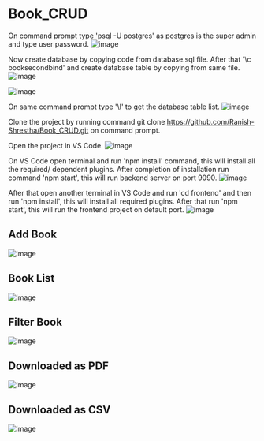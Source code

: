 # Book_CRUD

On command prompt type 'psql -U postgres' as postgres is the super admin and type user password.
![image](https://github.com/user-attachments/assets/d6caf3f6-ba50-47e9-88f2-8e8dbfdb71d7)

Now create database by copying code from database.sql file. After that '\c booksecondbind' and create database table by copying from same file.
![image](https://github.com/user-attachments/assets/12a59f30-2af8-4f65-b4f8-18753fdd9afd)


![image](https://github.com/user-attachments/assets/9857e7ef-2d94-4d11-b25f-4c16536aa62a)

On same command prompt type '\l' to get the database table list.
![image](https://github.com/user-attachments/assets/75d6fe53-4918-4aa5-b5ae-59b2f76eb797)

Clone the project by running command git clone https://github.com/Ranish-Shrestha/Book_CRUD.git on command prompt.

Open the project in VS Code.
![image](https://github.com/user-attachments/assets/e90c4ef1-6a02-4b25-a470-30b93938d346)

On VS Code open terminal and run 'npm install' command, this will install all the required/ dependent plugins.
After completion of installation run command 'npm start', this will run backend server on port 9090.
![image](https://github.com/user-attachments/assets/b56ab983-bffb-46f7-a027-e7ae28191fbd)

After that open another terminal in VS Code and run 'cd frontend' and then run 'npm install', this will install all required plugins.
After that run 'npm start', this will run the frontend project on default port.
![image](https://github.com/user-attachments/assets/34c206e5-adec-4c68-b658-3ac3919392d2)

## Add Book
![image](https://github.com/user-attachments/assets/6e014e50-5bb2-4cc6-b645-5cc9a04a2e1b)

## Book List
![image](https://github.com/user-attachments/assets/d46ce2de-ea2d-4770-bcc2-0e6ee4b162c6)

## Filter Book
![image](https://github.com/user-attachments/assets/2a8f6f32-2b5d-40ef-8102-f27ea10da832)

## Downloaded as PDF
![image](https://github.com/user-attachments/assets/527a993f-9038-4e60-beb4-0277e190f52f)

## Downloaded as CSV
![image](https://github.com/user-attachments/assets/2f5b7d21-55b5-4da9-8e80-7b098014ceb5)

